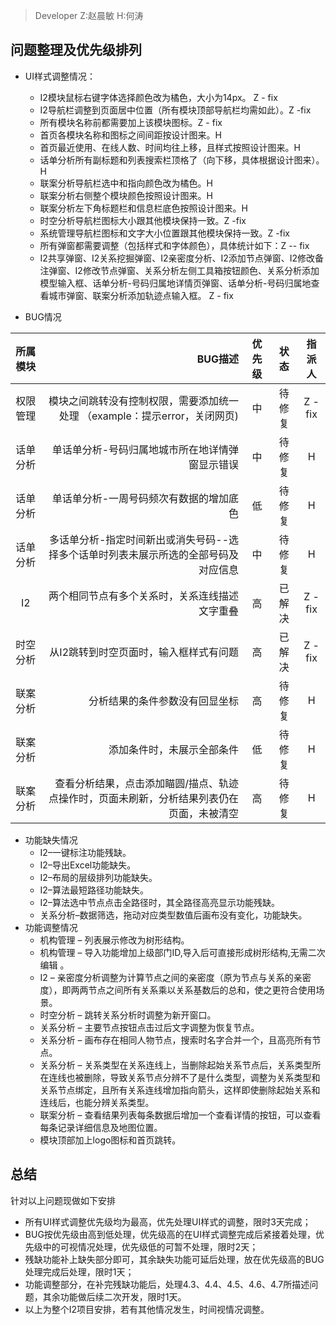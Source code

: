 > Developer  Z:赵晨敏 H:何涛

## 问题整理及优先级排列
+ UI样式调整情况：
    - I2模块鼠标右键字体选择颜色改为橘色，大小为14px。 Z - fix
    - I2导航栏调整到页面居中位置（所有模块顶部导航栏均需如此）。Z -fix
    - 所有模块名称前都需要加上该模块图标。Z - fix
    - 首页各模块名称和图标之间间距按设计图来。H
    - 首页最近使用、在线人数、时间均往上移，且样式按照设计图来。H
    - 话单分析所有副标题和列表搜索栏顶格了（向下移，具体根据设计图来）。H
    - 联案分析导航栏选中和指向颜色改为橘色。H
    - 联案分析右侧整个模块颜色按照设计图来。H
    - 联案分析左下角标题栏和信息栏底色按照设计图来。H
    - 时空分析导航栏图标大小跟其他模块保持一致。Z -fix
    - 系统管理导航栏图标和文字大小位置跟其他模块保持一致。Z -fix
    - 所有弹窗都需要调整（包括样式和字体颜色），具体统计如下：Z -- fix
    - I2共享弹窗、I2关系挖掘弹窗、I2亲密度分析、I2添加节点弹窗、I2修改备注弹窗、I2修改节点弹窗、关系分析左侧工具箱按钮颜色、关系分析添加模型输入框、话单分析-号码归属地详情页弹窗、话单分析-号码归属地查看城市弹窗、联案分析添加轨迹点输入框。 Z - fix

+ BUG情况

| 所属模块 | BUG描述 | 优先级 | 状态 | 指派人 |
| :---:| ---: | :---: | :---: | :---: |
| 权限管理 | 模块之间跳转没有控制权限，需要添加统一处理 （example：提示error，关闭网页) | 中 | 待修复 | Z - fix |
| 话单分析 | 单话单分析-号码归属地城市所在地详情弹窗显示错误 | 中 | 待修复 | H |
| 话单分析 | 单话单分析-一周号码频次有数据的增加底色 | 低 | 待修复 | H |
| 话单分析 | 多话单分析-指定时间新出或消失号码--选择多个话单时列表未展示所选的全部号码及对应信息 | 中 | 待修复 | H |
| I2 | 两个相同节点有多个关系时，关系连线描述文字重叠 | 高 | 已解决 | Z - fix |
| 时空分析 | 从I2跳转到时空页面时，输入框样式有问题 | 高 | 已解决 | Z - fix |
| 联案分析 | 分析结果的条件参数没有回显坐标 | 高 | 待修复 | H |
| 联案分析 | 添加条件时，未展示全部条件 | 低 | 待修复| H |
| 联案分析 | 查看分析结果，点击添加瞄圆/描点、轨迹点操作时，页面未刷新，分析结果列表仍在页面，未被清空 | 高| 待修复 | H |

+ 功能缺失情况
    - I2–一键标注功能残缺。
    - I2–导出Excel功能缺失。
    - I2–布局的层级排列功能缺失。
    - I2–算法最短路径功能缺失。
    - I2–算法选中节点点击全路径时，其全路径高亮显示功能残缺。
    - 关系分析–数据筛选，拖动对应类型数值后画布没有变化，功能缺失。
+ 功能调整情况
    - 机构管理 – 列表展示修改为树形结构。
    - 机构管理 – 导入功能增加上级部门ID,导入后可直接形成树形结构,无需二次编辑	。
    - I2 – 亲密度分析调整为计算节点之间的亲密度（原为节点与关系的亲密度），即两两节点之间所有关系乘以关系基数后的总和，使之更符合使用场景。
    - 时空分析 – 跳转关系分析时调整为新开窗口。
    - 关系分析 – 主要节点按钮点击过后文字调整为恢复节点。
    - 关系分析 – 画布存在相同人物节点，搜索时名字合并一个，且高亮所有节点。
    - 关系分析 – 关系类型在关系连线上，当删除起始关系节点后，关系类型所在连线也被删除，导致关系节点分辨不了是什么类型，调整为关系类型和关系节点绑定，且所有关系连线增加指向箭头，这样即使删除起始关系和连线后，也能分辨关系类型。
    - 联案分析 – 查看结果列表每条数据后增加一个查看详情的按钮，可以查看每条记录详细信息及地图位置。
    - 模块顶部加上logo图标和首页跳转。
    
## 总结
针对以上问题现做如下安排
+ 所有UI样式调整优先级均为最高，优先处理UI样式的调整，限时3天完成；
+ BUG按优先级由高到低处理，优先级高的在UI样式调整完成后紧接着处理，优先级中的可视情况处理，优先级低的可暂不处理，限时2天；
+ 残缺功能补上缺失部分即可，其余缺失功能可延后处理，放在优先级高的BUG处理完成后处理，限时1天；
+ 功能调整部分，在补完残缺功能后，处理4.3、4.4、4.5、4.6、4.7所描述问题，其余功能做后续二次开发，限时1天。
+ 以上为整个I2项目安排，若有其他情况发生，时间视情况调整。
